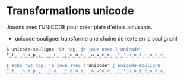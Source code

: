 Transformations unicode
=======================

Jouons avec l’UNICODE pour créer plein d'effets amusants.

* unicode-souligne: transforme une chaîne de texte en la soulignant

``` bash
$ unicode-souligne "Et hop, je joue avec l'unicode"
E̲t̲ ̲h̲o̲p̲,̲ ̲j̲e̲ ̲j̲o̲u̲e̲ ̲a̲v̲e̲c̲ ̲l̲'̲u̲n̲i̲c̲o̲d̲e̲

$ echo "Et hop, je joue avec l'unicode" | unicode-souligne
E̲t̲ ̲h̲o̲p̲,̲ ̲j̲e̲ ̲j̲o̲u̲e̲ ̲a̲v̲e̲c̲ ̲l̲'̲u̲n̲i̲c̲o̲d̲e̲
```
